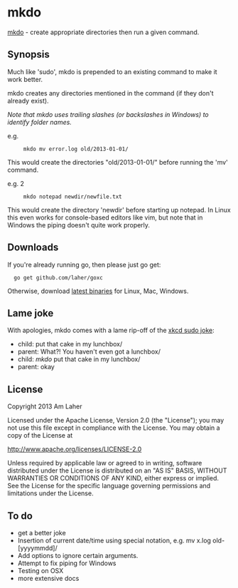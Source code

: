 mkdo
====

[mkdo](http://www.laher.net.nz/mkdo) - create appropriate directories then run a given command.

Synopsis
--------

Much like 'sudo', mkdo is prepended to an existing command to make it work better.

mkdo creates any directories mentioned in the command (if they don't already exist).

*Note that mkdo uses trailing slashes (or backslashes in Windows) to identify folder names.*

e.g.

         mkdo mv error.log old/2013-01-01/

This would create the directories "old/2013-01-01/" before running the 'mv' command.


e.g. 2

         mkdo notepad newdir/newfile.txt

This would create the directory 'newdir' before starting up notepad. In Linux this even works for console-based editors like vim, but note that in Windows the piping doesn't quite work properly.


Downloads
---------
If you're already running go, then please just go get:

      go get github.com/laher/goxc

Otherwise, download [latest binaries](http://laher.github.com/mkdo/dl/latest/) for Linux, Mac, Windows.

Lame joke
---------
With apologies, mkdo comes with a lame rip-off of the [xkcd sudo joke](http://xkcd.com/149/):

 - child: put that cake in my lunchbox/
 - parent: What?! You haven't even got a lunchbox/
 - child: *mkdo* put that cake in my lunchbox/
 - parent: okay

License
-------

   Copyright 2013 Am Laher

   Licensed under the Apache License, Version 2.0 (the "License");
   you may not use this file except in compliance with the License.
   You may obtain a copy of the License at

   http://www.apache.org/licenses/LICENSE-2.0

   Unless required by applicable law or agreed to in writing, software
   distributed under the License is distributed on an "AS IS" BASIS,
   WITHOUT WARRANTIES OR CONDITIONS OF ANY KIND, either express or implied.
   See the License for the specific language governing permissions and
   limitations under the License.

To do
-----

 - get a better joke
 - Insertion of current date/time using special notation, e.g. mv x.log old-[yyyymmdd]/
 - Add options to ignore certain arguments.
 - Attempt to fix piping for Windows
 - Testing on OSX
 - more extensive docs
